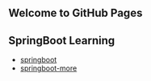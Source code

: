 ## Welcome to GitHub Pages



## SpringBoot Learning


- [springboot](https://yanqi02.github.io/springboot)
- [springboot-more](https://yanqi02.github.io/springboot-more)

